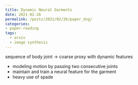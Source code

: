 ```yaml
---
title: Dynamic Neural Garments
date: 2021-02-26
permalink: /posts/2021/02/26/paper_dng/
categories:
- paper-reading
tags:
  - arxiv
  - image synthesis
---
```


sequence of body joint -> coarse proxy with dynamic features
- modeling motion by passing two consecutive joints
- maintain and train a neural feature for the garment
- heavy use of spade